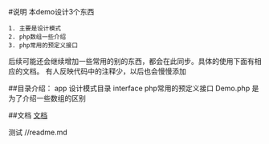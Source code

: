 
#说明
   本demo设计3个东西
   
    1. 主要是设计模式
    2. php数组一些介绍
    3. php常用的预定义接口
    
   后续可能还会继续增加一些常用的别的东西，都会在此同步。具体的使用下面有相应的文档。
   有人反映代码中的注释少，以后也会慢慢添加

##目录介绍：
   app 设计模式目录
   interface  php常用的预定义接口
   Demo.php 是为了介绍一些数组的区别
    
    
##文档
[文档](https://lengthuo.github.io/)

测试
//readme.md

